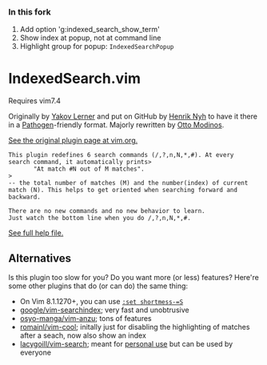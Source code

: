 ### In this fork
 1. Add option 'g:indexed_search_show_term' 
 2. Show index at popup, not at command line
 3. Highlight group for popup: `IndexedSearchPopup`

# IndexedSearch.vim

Requires vim7.4

Originally by [Yakov Lerner](http://www.vim.org/account/profile.php?user_id=2342) and put on GitHub by [Henrik Nyh](https://github.com/henrik) to have it there in a [Pathogen](http://www.vim.org/scripts/script.php?script_id=2332)-friendly format.  Majorly rewritten by [Otto Modinos](https://github.com/otommod).

[See the original plugin page at vim.org.](http://www.vim.org/scripts/script.php?script_id=1682)

```
This plugin redefines 6 search commands (/,?,n,N,*,#). At every 
search command, it automatically prints>
       "At match #N out of M matches". 
>
-- the total number of matches (M) and the number(index) of current 
match (N). This helps to get oriented when searching forward and 
backward. 

There are no new commands and no new behavior to learn. 
Just watch the bottom line when you do /,?,n,N,*,#. 
```

[See full help file.](https://github.com/henrik/vim-indexed-search/blob/master/doc/indexed-search.txt)

## Alternatives

Is this plugin too slow for you?  Do you want more (or less) features?  Here're some other plugins that do (or can do) the same thing:

  * On Vim 8.1.1270+, you can use [`:set shortmess-=S`](https://stackoverflow.com/a/4671112/6962)
  * [google/vim-searchindex](https://github.com/google/vim-searchindex); very fast and unobtrusive
  * [osyo-manga/vim-anzu](https://github.com/osyo-manga/vim-anzu); tons of features
  * [romainl/vim-cool](https://github.com/romainl/vim-cool); initally just for disabling the highlighting of matches after a seach, now also show an index
  * [lacygoill/vim-search](https://github.com/lacygoill/vim-search); meant for [personal use](https://github.com/junegunn/vim-slash/issues/7) but can be used by everyone

